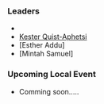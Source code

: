 ### Leaders

*
* [Kester Quist-Aphetsi](mailto:kesterphysics@gmail.com)
*  [Esther Addu]
* [Mintah Samuel]
### Upcoming Local Event
* Comming soon.....
